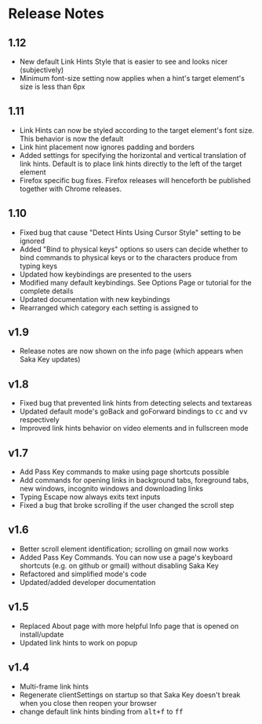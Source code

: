 # Release Notes

## 1.12

* New default Link Hints Style that is easier to see and looks nicer (subjectively)
* Minimum font-size setting now applies when a hint's target element's size is less than 6px

## 1.11

* Link Hints can now be styled according to the target element's font size. This behavior is now the default
* Link hint placement now ignores padding and borders 
* Added settings for specifying the horizontal and vertical translation of link hints. Default is to place link hints directly to the left of the target element
* Firefox specific bug fixes. Firefox releases will henceforth be published together with Chrome releases.

## 1.10

* Fixed bug that cause "Detect Hints Using Cursor Style" setting to be ignored
* Added "Bind to physical keys" options so users can decide whether to bind commands to physical keys or to the characters produce from typing keys
* Updated how keybindings are presented to the users
* Modified many default keybindings. See Options Page or tutorial for the complete details
* Updated documentation with new keybindings
* Rearranged which category each setting is assigned to

## v1.9

* Release notes are now shown on the info page (which appears when Saka Key updates)

## v1.8

* Fixed bug that prevented link hints from detecting selects and textareas
* Updated default mode's goBack and goForward bindings to <kbd>c</kbd><kbd>c</kbd> and <kbd>v</kbd><kbd>v</kbd> respectively
* Improved link hints behavior on video elements and in fullscreen mode

## v1.7

* Add Pass Key commands to make using page shortcuts possible
* Add commands for opening links in background tabs, foreground tabs, new windows, incognito windows and downloading links
* Typing Escape now always exits text inputs
* Fixed a bug that broke scrolling if the user changed the scroll step

## v1.6

* Better scroll element identification; scrolling on gmail now works
* Added Pass Key Commands. You can now use a page's keyboard shortcuts (e.g. on github or gmail) without disabling Saka Key
* Refactored and simplified mode's code
* Updated/added developer documentation

## v1.5

* Replaced About page with more helpful Info page that is opened on install/update
* Updated link hints to work on popup

## v1.4

* Multi-frame link hints
* Regenerate clientSettings on startup so that Saka Key doesn't break when you close then reopen your browser
* change default link hints binding from <kbd>alt+f</kbd> to <kbd>f</kbd><kbd>f</kbd> 